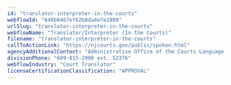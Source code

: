 ```yaml
---
id: "translator-interpreter-in-the-courts"
webflowId: "640b8467ef62b8da4e7e2809"
urlSlug: "translator-interpreter-in-the-courts"
webflowName: "Translator/Interpreter (In the Courts)"
filename: "translator-interpreter-in-the-courts"
callToActionLink: "https://njcourts.gov/public/spoken.html"
agencyAdditionalContext: "Administrative Office of the Courts Language Services Section"
divisionPhone: "609-815-2900 ext. 52376"
webflowIndustry: "Court Translator"
licenseCertificationClassification: "APPROVAL"
---
```

